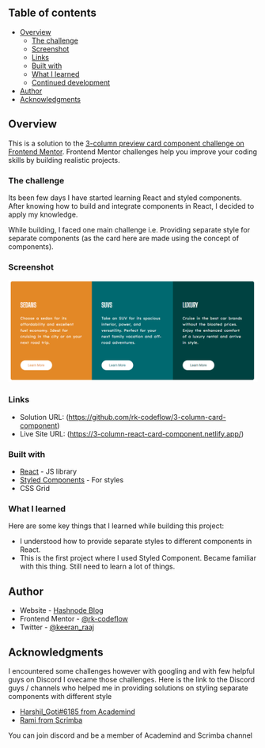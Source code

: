 ## Table of contents

- [Overview](#overview)
  - [The challenge](#the-challenge)
  - [Screenshot](#screenshot)
  - [Links](#links)
  - [Built with](#built-with)
  - [What I learned](#what-i-learned)
  - [Continued development](#continued-development)
- [Author](#author)
- [Acknowledgments](#acknowledgments)


## Overview

This is a solution to the [3-column preview card component challenge on Frontend Mentor](https://www.frontendmentor.io/challenges/3column-preview-card-component-pH92eAR2-). Frontend Mentor challenges help you improve your coding skills by building realistic projects. 


### The challenge

Its been few days I have started learning React and styled components. After knowing how to build and integrate components in React, I decided to apply my knowledge.

While building, I faced one main challenge i.e.  Providing separate style for separate components (as the card here are made using the concept of components).

### Screenshot

![](./public/card-components.png)

### Links

- Solution URL: (https://github.com/rk-codeflow/3-column-card-component)
- Live Site URL: (https://3-column-react-card-component.netlify.app/)

### Built with

- [React](https://reactjs.org/) - JS library
- [Styled Components](https://styled-components.com/) - For styles
- CSS Grid


### What I learned

Here are some key things that I learned while building this project:

- I understood how to provide separate styles to different components in React.
- This is the first project where I used Styled Component. Became familiar with this thing. Still need to learn a lot of things.

## Author

- Website - [Hashnode Blog](https://letslearn.hashnode.dev/)
- Frontend Mentor - [@rk-codeflow](https://www.frontendmentor.io/profile/rk-codeflow)
- Twitter - [@keeran_raaj](https://twitter.com/keeran_raaj)


## Acknowledgments

I encountered some challenges however with googling and with few helpful guys on Discord I ovecame those challenges. Here is the link to the Discord guys / channels who helped me in providing solutions on styling separate components with different style

- [Harshil_Goti#6185 from Academind](https://discord.com/channels/622033978047725582/633290471770292240)
- [Rami from Scrimba](https://discord.com/channels/684009642984341525/919152937652064256)

You can join discord and be a member of Academind and Scrimba channel

